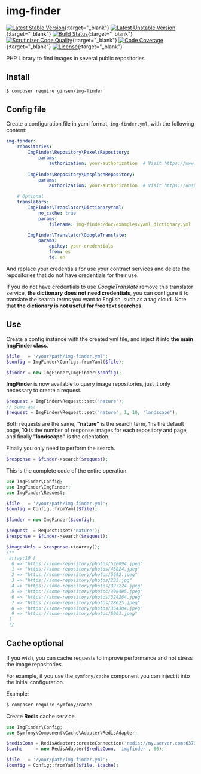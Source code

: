 # img-finder

[![Latest Stable Version](https://poser.pugx.org/ginsen/img-finder/v/stable.svg)](https://packagist.org/packages/ginsen/img-finder){:target="_blank"}
[![Latest Unstable Version](https://poser.pugx.org/ginsen/img-finder/v/unstable.svg)](https://packagist.org/packages/ginsen/img-finder){:target="_blank"}
[![Build Status](https://scrutinizer-ci.com/g/ginsen/img-finder/badges/build.png?b=master)](https://scrutinizer-ci.com/g/ginsen/img-finder/build-status/master){:target="_blank"}
[![Scrutinizer Code Quality](https://scrutinizer-ci.com/g/ginsen/img-finder/badges/quality-score.png?b=master)](https://scrutinizer-ci.com/g/ginsen/img-finder/?branch=master){:target="_blank"}
[![Code Coverage](https://scrutinizer-ci.com/g/ginsen/img-finder/badges/coverage.png?b=master)](https://scrutinizer-ci.com/g/ginsen/img-finder/?branch=master){:target="_blank"}
[![License](https://poser.pugx.org/ginsen/img-finder/license.svg)](https://packagist.org/packages/ginsen/img-finder){:target="_blank"}

PHP Library to find images in several public repositories 

## Install

```bash
$ composer require ginsen/img-finder
```

## Config file

Create a configuration file in yaml format, `img-finder.yml`, with the following content:

```yaml
img-finder:
    repositories:
        ImgFinder\Repository\PexelsRepository:
            params:
                authorization: your-authorization  # Visit https://www.pexels.com/es-es/api/new/
        
        ImgFinder\Repository\UnsplashRepository:
            params:
                authorization: your-authorization  # Visit https://unsplash.com/developers

    # Optional
    translators:
        ImgFinder\Translator\DictionaryYaml:
            no_cache: true
            params:
                filename: img-finder/doc/examples/yaml_dictionary.yml

        ImgFinder\Translator\GoogleTranslate:
            params:
                apikey: your-credentials
                from: es
                to: en
```
And replace your credentials for use your contract services and delete the repositories that do not have 
credentials for their use.

If you do not have credentials to use *GoogleTranslate* remove this translator service, **the dictionary does not need
credentials**, you can configure it to translate the search terms you want to English, such as a tag cloud. Note that 
**the dictionary is not useful for free text searches**.

## Use

Create a config instance with the created yml file, and inject it into **the main ImgFinder class**.

```php
$file   = '/your/path/img-finder.yml';
$config = ImgFinder\Config::fromYaml($file);

$finder = new ImgFinder\ImgFinder($config);
```

**ImgFinder** is now available to query image repositories, just it only necessary to create a request.

```php
$request = ImgFinder\Request::set('nature');
// same as:
$request = ImgFinder\Request::set('nature', 1, 10, 'landscape');
```
Both requests are the same, **"nature"** is the search term, **1** is the default page, **10** is the number of response
images for each repository and page, and finally **"landscape"** is the orientation.

Finally you only need to perform the search.

```php
$response = $finder->search($request);
```

This is the complete code of the entire operation.

```php
use ImgFinder\Config;
use ImgFinder\ImgFinder;
use ImgFinder\Request;

$file   = '/your/path/img-finder.yml';
$config = Config::fromYaml($file);

$finder = new ImgFinder($config);

$request  = Request::set('nature');
$response = $finder->search($request);

$imagesUrls = $response->toArray();
/**
 array:10 [
  0 => "https://some-repository/photos/520094.jpeg"
  1 => "https://some-repository/photos/45824.jpeg"
  2 => "https://some-repository/photos/5692.jpeg"
  3 => "https://some-repository/photos/233.jpg"
  4 => "https://some-repository/photos/327224.jpeg"
  5 => "https://some-repository/photos/306405.jpeg"
  6 => "https://some-repository/photos/324264.jpeg"
  7 => "https://some-repository/photos/28625.jpeg"
  8 => "https://some-repository/photos/354304.jpeg"
  9 => "https://some-repository/photos/5001.jpeg"
 ]
 */
```

## Cache optional

If you wish, you can cache requests to improve performance and not stress the image repositories.

For example, if you use the `symfony/cache` component you can inject it into the initial configuration.

Example:

```bash
$ composer require symfony/cache
```

Create **Redis** cache service.

```php
use ImgFinder\Config;
use Symfony\Component\Cache\Adapter\RedisAdapter;

$redisConn = RedisAdapter::createConnection('redis://my.server.com:6379');
$cache     = new RedisAdapter($redisConn, 'imgfinder', 60);

$file   = '/your/path/img-finder.yml';
$config = Config::fromYaml($file, $cache);
```
